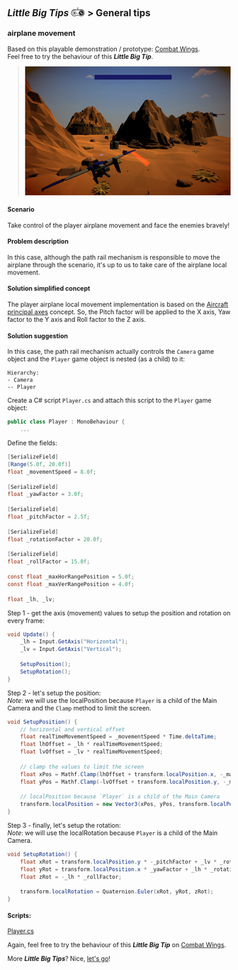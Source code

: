 ## _**Little Big Tips**_ ![Joystick](https://raw.githubusercontent.com/alissin/alissin.github.io/master/images/joystick.png) > General tips

### airplane movement

Based on this playable demonstration / prototype: [Combat Wings](https://simmer.io/@alissin/combat-wings).<br/>
Feel free to try the behaviour of this _**Little Big Tip**_.

> ![Combat Wings](https://raw.githubusercontent.com/alissin/alissin.github.io/master/demonstration-projects/combat-wings.png)

#### Scenario
Take control of the player airplane movement and face the enemies bravely!

#### Problem description
In this case, although the path rail mechanism is responsible to move the airplane through the scenario, it's up to us to take care of the airplane local movement.

#### Solution simplified concept
The player airplane local movement implementation is based on the [Aircraft principal axes](https://en.wikipedia.org/wiki/Aircraft_principal_axes) concept. So, the Pitch factor will be applied to the X axis, Yaw factor to the Y axis and Roll factor to the Z axis.

#### Solution suggestion
In this case, the path rail mechanism actually controls the `Camera` game object and the `Player` game object is nested (as a child) to it:

```
Hierarchy:
- Camera
-- Player
```

Create a C# script `Player.cs` and attach this script to the `Player` game object:

```csharp
public class Player : MonoBehaviour {
    ...
```

Define the fields:

```csharp
[SerializeField]
[Range(5.0f, 20.0f)]
float _movementSpeed = 8.0f;

[SerializeField]
float _yawFactor = 3.0f;

[SerializeField]
float _pitchFactor = 2.5f;

[SerializeField]
float _rotationFactor = 20.0f;

[SerializeField]
float _rollFactor = 15.0f;

const float _maxHorRangePosition = 5.0f;
const float _maxVerRangePosition = 4.0f;

float _lh, _lv;
```

Step 1 - get the axis (movement) values to setup the position and rotation on every frame:

```csharp
void Update() {
    _lh = Input.GetAxis("Horizontal");
    _lv = Input.GetAxis("Vertical");

    SetupPosition();
    SetupRotation();
}
```

Step 2 - let's setup the position:<br/>
_Note_: we will use the localPosition because `Player` is a child of the Main Camera and the `Clamp` method to limit the screen.

```csharp
void SetupPosition() {
    // horizontal and vertical offset
    float realTimeMovementSpeed = _movementSpeed * Time.deltaTime;
    float lhOffset = _lh * realTimeMovementSpeed;
    float lvOffset = _lv * realTimeMovementSpeed;

    // clamp the values to limit the screen
    float xPos = Mathf.Clamp(lhOffset + transform.localPosition.x, -_maxHorRangePosition, _maxHorRangePosition);
    float yPos = Mathf.Clamp(-lvOffset + transform.localPosition.y, -_maxVerRangePosition, _maxVerRangePosition);

    // localPosition because `Player` is a child of the Main Camera
    transform.localPosition = new Vector3(xPos, yPos, transform.localPosition.z);
}
```

Step 3 - finally, let's setup the rotation:<br/>
_Note_: we will use the localRotation because `Player` is a child of the Main Camera.

```csharp
void SetupRotation() {
    float xRot = transform.localPosition.y * -_pitchFactor + _lv * _rotationFactor;
    float yRot = transform.localPosition.x * _yawFactor + _lh * _rotationFactor;
    float zRot = -_lh * _rollFactor;

    transform.localRotation = Quaternion.Euler(xRot, yRot, zRot);
}
```

#### Scripts:
[Player.cs](./Player.cs)

Again, feel free to try the behaviour of this _**Little Big Tip**_ on [Combat Wings](https://simmer.io/@alissin/combat-wings).

More _**Little Big Tips**_? Nice, [let's go](https://github.com/alissin/little-big-tips)!